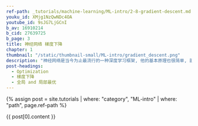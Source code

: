 ```yaml
---
ref-path: _tutorials/machine-learning/ML-intro/2-8-gradient-descent.md
youku_id: XMjg1NzQwNDc4OA
youtube_id: 9sJG7LjGCnI
b_av: 16910214
b_cid: 27639725
b_page: 3
title: 神经网络 梯度下降
chapter: 1
thumbnail: "/static/thumbnail-small/ML-intro/gradient_descent.png"
description: "神经网络是当今为止最流行的一种深度学习框架, 他的基本原理也很简单, 就是一种梯度下降机制. 我们今天就来看看这神奇的优化模式吧.学习机器学习的同学们常会遇到这样的图像, 我了个天, 看上去好复杂, 哈哈, 不过还挺好看的. 这些和我们说的梯度下降又有什么关系呢? 原来这些图片展示出来了一个家族的历史, 这个家族的名字就是-”optimization” (优化问题). 优化能力是人类历史上的重大突破, 他解决了很多实际生活中的问题. 从而渐渐演化成了一个庞大的家族."
post-headings:
  - Optimization
  - 梯度下降
  - 全局 and 局部最优
---
```


{% assign post = site.tutorials | where: "category", "ML-intro" | where: "path", page.ref-path %}

{{ post[0].content }}